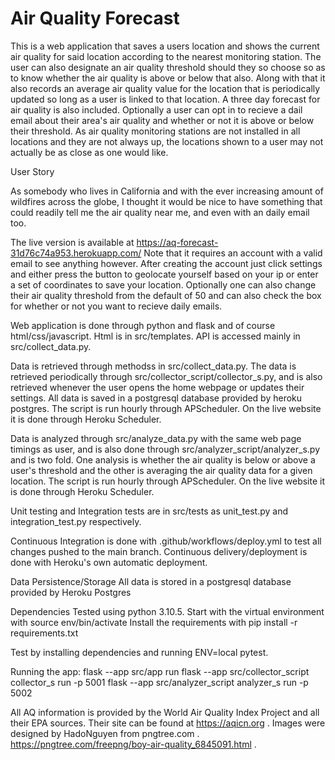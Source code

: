 # Air Quality Forecast

This is a web application that saves a users location and shows the current air quality for said location according to the nearest monitoring station. The
user can also designate an air quality threshold should they so choose so as to know whether the air quality is above or below that also. Along with that it
also records an average air quality value for the location that is periodically updated so long as a user is linked to that location. A three day forecast 
for air quality is also included. Optionally a user can opt in to recieve a dail email about their area's air quality and whether or not it is above or below
their threshold. As air quality monitoring stations are not installed in all locations and they are not always up, the locations shown to a user may
 not actually be as close as one would like. 

User Story

As somebody who lives in California and with the ever increasing amount of wildfires across the globe, I thought it would be nice to have something that
could readily tell me the air quality near me, and even with an daily email too.

The live version is available at https://aq-forecast-31d76c74a953.herokuapp.com/ 
Note that it requires an account with a valid email to see anything however. After creating the account just click settings and either press the button
to geolocate yourself based on your ip or enter a set of coordinates to save your location. Optionally one can also change their air quality threshold from 
the default of 50 and can also check the box for whether or not you want to recieve daily emails.

Web application is done through python and flask and of course html/css/javascript. Html is in src/templates. API is accessed mainly in src/collect_data.py.

Data is retrieved through methodss in src/collect_data.py. The data is retrieved periodically through src/collector_script/collector_s.py, and is 
also retrieved whenever the user opens the home webpage or updates their settings. All data is saved in a postgresql database provided by heroku postgres.
The script is run hourly through APScheduler. On the live website it is done through Heroku Scheduler. 


Data is analyzed through src/analyze_data.py with the same web page timings as user, and is also done through src/analyzer_script/analyzer_s.py 
 and is two fold. One analysis is whether the air quality is below or above a user's threshold and the other is averaging the air quality data for a given 
location. The script is run hourly through APScheduler. On the live website it is done through Heroku Scheduler. 

Unit testing and Integration tests are in src/tests as unit_test.py and integration_test.py respectively. 

Continuous Integration is done with .github/workflows/deploy.yml to test all changes pushed to the main branch. 
Continuous delivery/deployment is done with Heroku's own automatic deployment. 

Data Persistence/Storage
All data is stored in a postgresql database provided by Heroku Postgres

Dependencies
Tested using python 3.10.5. Start with the virtual environment with source env/bin/activate
Install the requirements with pip install -r requirements.txt

Test by installing dependencies and running ENV=local pytest. 

Running the app:
flask --app src/app run
flask --app src/collector_script collector_s run -p 5001
flask --app src/analyzer_script analyzer_s  run -p 5002


All AQ information is provided by the World Air Quality Index Project and all their EPA sources. Their site can be found at https://aqicn.org .
Images were designed by HadoNguyen from pngtree.com . https://pngtree.com/freepng/boy-air-quality_6845091.html .

